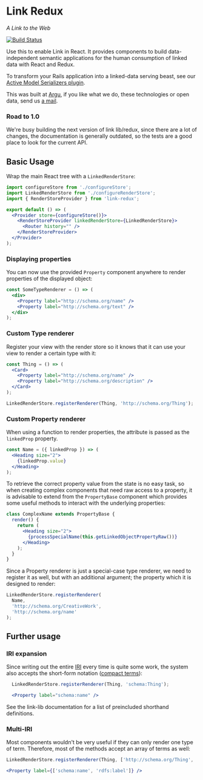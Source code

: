 # Link Redux
*A Link to the Web*

[![Build Status](https://travis-ci.org/fletcher91/link-redux.svg?branch=master)](https://travis-ci.org/fletcher91/link-redux)

Use this to enable Link in React. It provides components to build data-independent
semantic applications for the human consumption of linked data with React and Redux.

To transform your Rails application into a linked-data serving beast, see our 
[Active Model Serializers plugin](https://github.com/argu-co/rdf-serializers).

This was built at [Argu](https://argu.co), if you like what we do, these technologies
or open data, send us [a mail](mailto:info@argu.co).

### Road to 1.0
We're busy building the next version of link lib/redux, since there are a lot of changes, the 
documentation is generally outdated, so the tests are a good place to look for the current API.

## Basic Usage

Wrap the main React tree with a `LinkedRenderStore`:
```jsx
import configureStore from './configureStore';
import LinkedRenderStore from './configureRenderStore';
import { RenderStoreProvider } from 'link-redux';

export default () => (
  <Provider store={configureStore()}>
    <RenderStoreProvider linkedRenderStore={LinkedRenderStore}>
      <Router history="" />
    </RenderStoreProvider>
  </Provider>
);
```

### Displaying properties
You can now use the provided `Property` component anywhere to render properties of the displayed object:
```jsx
const SomeTypeRenderer = () => (
  <div>
    <Property label="http://schema.org/name" />
    <Property label="http://schema.org/text" />
  </div>
);
```

### Custom Type renderer
Register your view with the render store so it knows that it can use your view to render a certain type with it:
```jsx
const Thing = () => (
  <Card>
    <Property label="http://schema.org/name" />
    <Property label="http://schema.org/description" />
  </Card>
);

LinkedRenderStore.registerRenderer(Thing, 'http://schema.org/Thing');
```
### Custom Property renderer
When using a function to render properties, the attribute is passed as the `linkedProp` property.
```jsx
const Name = ({ linkedProp }) => (
  <Heading size="2">
    {linkedProp.value}
  </Heading>
);
```

To retrieve the correct property value from the state is no easy task, so when creating complex 
components that need raw access to a property, it is advisable to extend from the `PropertyBase`
component which provides some useful methods to interact with the underlying properties:
```jsx
class ComplexName extends PropertyBase {
  render() {
    return (
      <Heading size="2">
        {processSpecialName(this.getLinkedObjectPropertyRaw())}
      </Heading>
    );
  }
}
```
Since a Property renderer is just a special-case type renderer, we need to register it as well, but with an additional
argument; the property which it is designed to render:
```jsx
LinkedRenderStore.registerRenderer(
  Name,
  'http://schema.org/CreativeWork',
  'http://schema.org/name'
);
```

## Further usage

### IRI expansion
Since writing out the entire [IRI](https://www.ietf.org/rfc/rfc3987.txt) every time is quite some work, the system also
accepts the short-form notation ([compact terms](https://www.w3.org/TR/json-ld/#dfn-term)):
```jsx
  LinkedRenderStore.registerRenderer(Thing, 'schema:Thing');
```
```jsx
  <Property label="schema:name" />
```
See the link-lib documentation for a list of preincluded shorthand definitions.

### Multi-IRI
Most components wouldn't be very useful if they can only render one type of term. Therefore, most of the methods accept
an array of terms as well:
```jsx
LinkedRenderStore.registerRenderer(Thing, ['http://schema.org/Thing', 'owl:Thing']);
```
```jsx
<Property label={['schema:name', 'rdfs:label']} />
```


